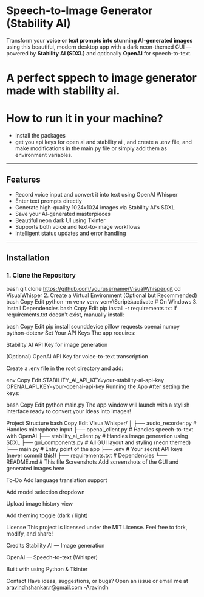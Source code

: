 #  Speech-to-Image Generator (Stability AI)

Transform your **voice or text prompts into stunning AI-generated images** using this beautiful, modern desktop app with a dark neon-themed GUI — powered by **Stability AI (SDXL)** and optionally **OpenAI** for speech-to-text.
# A perfect sppech to image generator made with stability ai. 
# How to run it in your machine?
* Install the packages
* get you api keys for open ai and stability ai , and create a .env file, and make modifications in the main.py file or simply add them as environment variables. 

---

##  Features

-  Record voice input and convert it into text using OpenAI Whisper
-  Enter text prompts directly
-  Generate high-quality 1024x1024 images via Stability AI's SDXL
-  Save your AI-generated masterpieces
-  Beautiful neon dark UI using Tkinter
-  Supports both voice and text-to-image workflows
-  Intelligent status updates and error handling

---

##  Installation

### 1. Clone the Repository

bash
git clone https://github.com/yourusername/VisualWhisper.git
cd VisualWhisper
2. Create a Virtual Environment (Optional but Recommended)
bash
Copy
Edit
python -m venv venv
venv\Scripts\activate   # On Windows
3. Install Dependencies
bash
Copy
Edit
pip install -r requirements.txt
If requirements.txt doesn't exist, manually install:

bash
Copy
Edit
pip install sounddevice pillow requests openai numpy python-dotenv
 Set Your API Keys
The app requires:

Stability AI API Key for image generation

(Optional) OpenAI API Key for voice-to-text transcription

Create a .env file in the root directory and add:

env
Copy
Edit
STABILITY_AI_API_KEY=your-stability-ai-api-key
OPENAI_API_KEY=your-openai-api-key
 Running the App
After setting the keys:

bash
Copy
Edit
python main.py
The app window will launch with a stylish interface ready to convert your ideas into images!

 Project Structure
bash
Copy
Edit
VisualWhisper/
│
├── audio_recorder.py         # Handles microphone input
├── openai_client.py          # Handles speech-to-text with OpenAI
├── stability_ai_client.py    # Handles image generation using SDXL
├── gui_components.py         # All GUI layout and styling (neon themed)
├── main.py                   # Entry point of the app
├── .env                      # Your secret API keys (never commit this!)
├── requirements.txt          # Dependencies
└── README.md                 # This file
 Screenshots
Add screenshots of the GUI and generated images here

 To-Do
 Add language translation support

 Add model selection dropdown

 Upload image history view

 Add theming toggle (dark / light)

 License
This project is licensed under the MIT License. Feel free to fork, modify, and share!

 Credits
Stability AI — Image generation

OpenAI — Speech-to-text (Whisper)

Built with using Python & Tkinter

 Contact
Have ideas, suggestions, or bugs? Open an issue or email me at aravindhshankar.r@gmail.com
-Aravindh

